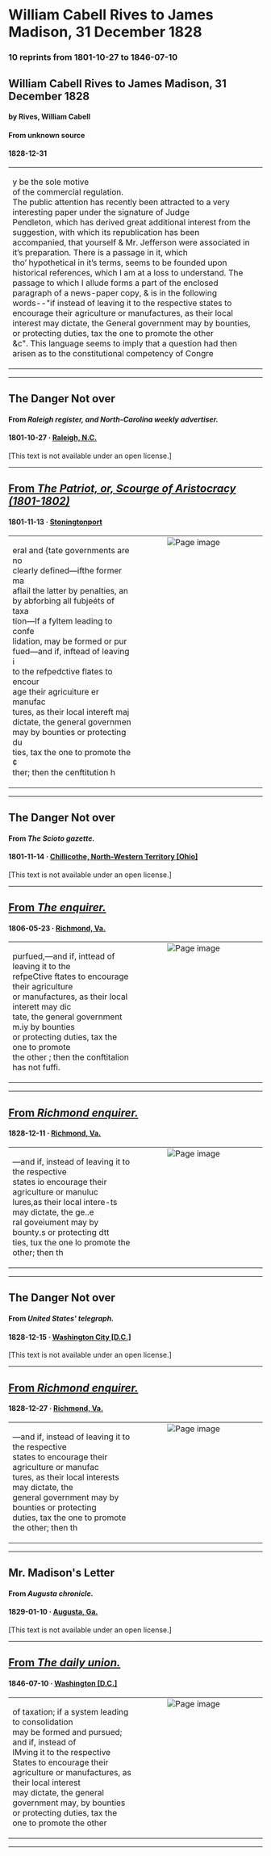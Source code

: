 
# William Cabell Rives to James Madison, 31 December 1828

### 10 reprints from 1801-10-27 to 1846-07-10

## William Cabell Rives to James Madison, 31 December 1828

#### by Rives, William Cabell

#### From unknown source

#### 1828-12-31

<table style="width: 100%;"><tr><td style="width: 50%">

y be the sole motive  
of the commercial regulation.  
The public attention has recently been attracted to a very interesting paper under the signature of Judge  
Pendleton, which has derived great additional interest from the suggestion, with which its republication has been  
accompanied, that yourself &amp; Mr. Jefferson were associated in it’s preparation. There is a passage in it, which  
tho’ hypothetical in it’s terms, seems to be founded upon historical references, which I am at a loss to understand. The  
passage to which I allude forms a part of the enclosed paragraph of a news-paper copy, &amp; is in the following  
words--&quot;if instead of leaving it to the respective states to encourage their agriculture or manufactures, as their local  
interest may dictate, the General government may by bounties, or protecting duties, tax the one to promote the other  
&amp;c&quot;. This language seems to imply that a question had then arisen as to the constitutional competency of Congre
</td></tr></table>

---

## The Danger Not over

#### From _Raleigh register, and North-Carolina weekly advertiser._

#### 1801-10-27 &middot; [Raleigh, N.C.](http://dbpedia.org/resource/Raleigh%2C_North_Carolina)

[This text is not available under an open license.]

---

## [From _The Patriot, or, Scourge of Aristocracy (1801-1802)_](https://archive.org/details/sim_patriot-or-scourge-of-aristocracy_1801-11-13_1_17/page/n1/mode/1up?view=theater)

#### 1801-11-13 &middot; [Stoningtonport](http://dbpedia.org/resource/Stonington%2C_Connecticut)

<table style="width: 100%;"><tr><td style="width: 50%">

  
eral and {tate governments are no  
clearly defined—ifthe former ma  
aflail the latter by penalties, an  
by abforbing all fubjeéts of taxa  
tion—If a fyltem leading to confe  
lidation, may be formed or pur  
fued—and if, inftead of leaving i  
to the refpedctive flates to encour  
age their agricuiture er manufac  
tures, as their local intereft maj  
dictate, the general governmen  
may by bounties or protecting du  
ties, tax the one to promote the ¢  
ther; then the cenftitution h
</td><td style="width: 50%; max-height: 75%; margin: auto; display: block;">
<img alt="Page image" src="https://iiif.archive.org/image/iiif/2/sim_patriot-or-scourge-of-aristocracy_1801-11-13_1_17%2Fsim_patriot-or-scourge-of-aristocracy_1801-11-13_1_17_jp2.zip%2Fsim_patriot-or-scourge-of-aristocracy_1801-11-13_1_17_jp2%2Fsim_patriot-or-scourge-of-aristocracy_1801-11-13_1_17_0001.jp2/pct:58.32282471626734,45.631768953068594,33.511979823455235,19.891696750902526/,600/0/default.jpg"/>
</td>
</tr></table>

---

## The Danger Not over

#### From _The Scioto gazette._

#### 1801-11-14 &middot; [Chillicothe, North-Western Territory [Ohio]](http://dbpedia.org/resource/Chillicothe%2C_Ohio)

[This text is not available under an open license.]

---

## [From _The enquirer._](https://www.loc.gov/resource/sn84024736/1806-05-23/ed-1/?sp=3)

#### 1806-05-23 &middot; [Richmond, Va.](http://dbpedia.org/resource/Richmond%2C_Virginia)

<table style="width: 100%;"><tr><td style="width: 50%">

  
purfued,—and if, inttead of leaving it to the  
refpeCtive ftates to encourage their agriculture  
or manufactures, as their local interett may dic­  
tate, the general government m.iy by bounties  
or protecting duties, tax the one to promote  
the other ; then the conftitalion has not fuffi.
</td><td style="width: 50%; max-height: 75%; margin: auto; display: block;">
<img alt="Page image" src="https://tile.loc.gov/image-services/iiif/service:ndnp:vi:batch_vi_loons_ver01:data:sn84024736:00414183803:1806052301:0019/pct:41.386247256766644,66.59231722428748,17.98341867837113,3.4118133002891367/!600,600/0/default.jpg"/>
</td>
</tr></table>

---

## [From _Richmond enquirer._](https://www.loc.gov/resource/sn84024735/1828-12-11/ed-1/?sp=2)

#### 1828-12-11 &middot; [Richmond, Va.](http://dbpedia.org/resource/Richmond%2C_Virginia)

<table style="width: 100%;"><tr><td style="width: 50%">

  
—and if, instead of leaving it to the respective  
states io encourage their agriculture or manuluc  
lures,as their local intere-ts may dictate, the ge..e  
ral goveiument may by bounty.s or protecting dtt  
ties, tux the one lo promote the other; then th
</td><td style="width: 50%; max-height: 75%; margin: auto; display: block;">
<img alt="Page image" src="https://tile.loc.gov/image-services/iiif/service:ndnp:vi:batch_vi_naturals_ver01:data:sn84024735:00414184029:1828121101:0276/pct:51.61026647049207,37.68255884127942,15.208980437033404,2.4421645544156108/!600,600/0/default.jpg"/>
</td>
</tr></table>

---

## The Danger Not over

#### From _United States' telegraph._

#### 1828-12-15 &middot; [Washington City [D.C.]](http://dbpedia.org/resource/Washington%2C_D.C.)

[This text is not available under an open license.]

---

## [From _Richmond enquirer._](https://www.loc.gov/resource/sn84024735/1828-12-27/ed-1/?sp=3)

#### 1828-12-27 &middot; [Richmond, Va.](http://dbpedia.org/resource/Richmond%2C_Virginia)

<table style="width: 100%;"><tr><td style="width: 50%">

  
—and if, instead of leaving it to the respective  
states to encourage their agriculture or manufac­  
tures, as their local interests may dictate, the  
general government may by bounties or protecting  
duties, tax the one to promote the other; then th
</td><td style="width: 50%; max-height: 75%; margin: auto; display: block;">
<img alt="Page image" src="https://tile.loc.gov/image-services/iiif/service:ndnp:vi:batch_vi_naturals_ver01:data:sn84024735:00414184029:1828122701:0301/pct:18.053068533289924,33.2454142189186,15.274838569645667,2.413779323022819/!600,600/0/default.jpg"/>
</td>
</tr></table>

---

## Mr. Madison's Letter

#### From _Augusta chronicle._

#### 1829-01-10 &middot; [Augusta, Ga.](http://dbpedia.org/resource/Augusta%2C_Georgia)

[This text is not available under an open license.]

---

## [From _The daily union._](https://www.loc.gov/resource/sn82003410/1846-07-10/ed-1/?sp=3)

#### 1846-07-10 &middot; [Washington [D.C.]](http://dbpedia.org/resource/Washington%2C_D.C.)

<table style="width: 100%;"><tr><td style="width: 50%">

  
of taxation; if a system leading to consolidation  
may be formed and pursued; and if, instead of  
lMving it to the respective States to encourage their  
agriculture or manufactures, as their local interest  
may dictate, the general government may, by bounties  
or protecting duties, tax the one to promote the other
</td><td style="width: 50%; max-height: 75%; margin: auto; display: block;">
<img alt="Page image" src="https://tile.loc.gov/image-services/iiif/service:ndnp:dlc:batch_dlc_basilisk_ver03:data:sn82003410:00415661162:1846071001:0707/pct:0.5970467508929047,51.674581354661335,14.590329974945359,2.9992501874531365/!600,600/0/default.jpg"/>
</td>
</tr></table>

---

